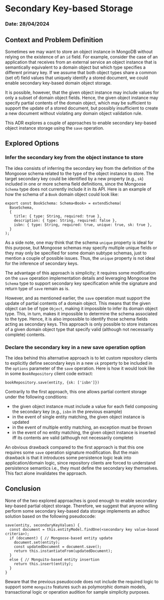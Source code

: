 # Secondary Key-based Storage

### Date: 28/04/2024

## Context and Problem Definition

Sometimes we may want to store an object instance in MongoDB without relying on the existence of an `id` field. For example, consider the case of an application that receives from an external service an object instance that is semantically equivalent to a domain object but which type specifies a different primary key. If we assume that both object types share a common (set of) field values that uniquely identify a stored document, we could enable secondary key-based domain object storage.

It is possible, however, that the given object instance may include values for only a subset of domain object fields. Hence, the given object instance may specify partial contents of the domain object, which may be sufficient to support the update of a stored document, but possibly insufficient to create a new document without violating any domain object validation rule.

This ADR explores a couple of approaches to enable secondary key-based object instance storage using the `save` operation.

## Explored Options

### Infer the secondary key from the object instance to store

The idea consists of inferring the secondary key from the definition of the Mongoose schema related to the type of the object instance to store. The target secondary key could be identified by a new property (e.g., `sk`) included in one or more schema field definitions, since the Mongoose `Schema` type does not currently include it in its API. Here is an example of how the schema of a `Book` domain object could look like:

```
export const BookSchema: Schema<Book> = extendSchema(
  BaseSchema,
  {
    title: { type: String, required: true },
    description: { type: String, required: false },
    isbn: { type: String, required: true, unique: true, sk: true },
  }
);
```

As a side note, one may think that the schema `unique` property is ideal for this purpose, but Mongoose schemas may specify multiple unique fields or they may only be specified for some domain subtype schemas, just to mention a couple of possible issues. Thus, the `unique` property is not ideal for the inference of secondary keys.

The advantage of this approach is simplicity; it requires some modification on the `save` operation implementation details and leveraging Mongoose the `Schema` type to support secondary key specification while the signature and return type of `save` remain as is.

However, and as mentioned earlier, the `save` operation must support the update of partial contents of a domain object. This means that the given object can be of type `Object`, making it impossible to infer its domain object type. This, in turn, makes it impossible to determine the schema associated to the type. Hence, it is also impossible to identify those schema fields acting as secondary keys. This approach is only possible to store instances of a given domain object type that specify valid (although not necessarily complete) contents.

### Declare the secondary key in a new save operation option

The idea behind this alternative approach is to let custom repository clients to explicitly define secondary keys in a new `sk` property to be included in the `options` parameter of the `save` operation. Here is how it would look like in some `BookRepository` client code extract:

```
bookRepository.save(entity, {sk: ['isbn']})
```

Contrarily to the first approach, this one allows partial content storage under the following conditions:

- the given object instance must include a value for each field composing the secondary key (e.g., `isbn` in the previous example)
- in the event of single entity matching, the given object instance is updated
- in the event of multiple entity matching, an exception must be thrown
- in the event of no entity matching, the given object instance is inserted iff its contents are valid (although not necessarily complete)

An obvious drawback compared to the first approach is that this one requires some `save` operation signature modification. But the main drawback is that it introduces some persistence logic leak into application/domain logic, since repository clients are forced to understand persistence semantics i.e., they must define the secondary key themselves. This fact alone invalidates the approach.

## Conclusion

None of the two explored approaches is good enough to enable secondary key-based partial object storage. Therefore, we suggest that anyone willing perform some secondary key-based data storage implements an adhoc solution based on the following pseudocode:

```
save(entity, secondaryKeyValues) {
  const document = this.entityModel.findOne(<secondary key value-based criteria>);
  if (document) { // Mongoose-based entity update
    document.set(entity);
    const updatedDocument = document.save();
    return this.instantiateFrom(updatedDocument);
  }
  else { // Monguito-based entity insertion
    return this.insert(entity);
  }
}
```

Beware that the previous pseudocode does not include the required logic to support some `monguito` features such as polymorphic domain models, transactional logic or operation audition for sample simplicity purposes.
